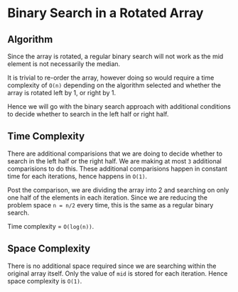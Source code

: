 # Binary Search in a Rotated Array

## Algorithm
Since the array is rotated, a regular binary search will not work as the mid element
is not necessarily the median.

It is trivial to re-order the array, however doing so would require a time complexity
of `O(n)` depending on the algorithm selected and whether the array is rotated
left by 1, or right by 1.

Hence we will go with the binary search approach with additional conditions to
decide whether to search in the left half or right half.


## Time Complexity
There are additional comparisions that we are doing to decide whether to search
in the left half or the right half. We are making at most `3` additional
comparisions to do this. These additional comparisions happen in constant time
for each iterations, hence happens in `O(1)`.

Post the comparison, we are dividing the array into 2 and searching on only 
one half of the elements in each iteration. Since we are reducing the 
problem space `n = n/2` every time, this is the same as a regular binary search.

Time complexity = `O(log(n))`.

## Space Complexity
There is no additional space required since we are searching within the original
array itself. Only the value of `mid` is stored for each iteration. Hence space
complexity is `O(1)`.
